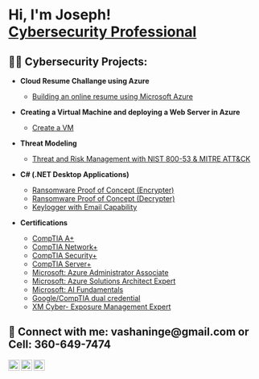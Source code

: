 <h1>Hi, I'm Joseph! <br/><a href="https://github.com/VaShan77"><a href="https://www.linkedin.com/in/josephvinge/">Cybersecurity Professional</a>

<h2>👨‍💻 Cybersecurity Projects:</h2>

- <b>Cloud Resume Challange using Azure</b>
  - [Building an online resume using Microsoft Azure](https://github.com/VaShan77/Cloud-Resume)
- <b>Creating a Virtual Machine and deploying a Web Server in Azure</b>
  - [Create a VM](https://github.com/VaShan77/Created-A-Virtual-Machine) 
- <b>Threat Modeling</b>
  - [Threat and Risk Management with NIST 800-53 & MITRE ATT&CK](https://github.com/center-for-threat-informed-defense/threat-modeling-with-attack)
- <b>C# (.NET Desktop Applications)</b>
  - [Ransomware Proof of Concept (Encrypter)](https://github.com/joshmadakor1/EncrypterPOC)
  - [Ransomware Proof of Concept (Decrypter)](https://github.com/joshmadakor1/DecrypterPOC)
  - [Keylogger with Email Capability](https://github.com/joshmadakor1/Key-Logger-With-Email)

- <b>Certifications</b>
  - [CompTIA A+](https://www.credly.com/badges/9725a467-f1d6-41c7-9d7a-f6d948948d5b/public_url)
  - [CompTIA Network+](https://www.credly.com/badges/157afaa4-280d-4930-8ae3-a028e957ff44/public_url)
  - [CompTIA Security+](https://www.credly.com/badges/cfdb45e3-0d02-4052-9f90-13a7e7f848e9/public_url)
  - [CompTIA Server+](https://www.credly.com/badges/cbef22fb-b444-424b-a118-1fc48d6dab8b/public_url)
  - [Microsoft: Azure Administrator Associate](https://learn.microsoft.com/api/credentials/share/en-us/vashaninge/C0ED86711F7AE08C?sharingId=22D7B897D8697AC5)
  - [Microsoft: Azure Solutions Architect Expert](https://learn.microsoft.com/api/credentials/share/en-us/vashaninge/49187F9D1421E802?sharingId=22D7B897D8697AC5)
  - [Microsoft: AI Fundamentals](https://learn.microsoft.com/api/credentials/share/en-us/vashaninge/8151363639F23CEC?sharingId=22D7B897D8697AC5)
  - [Google/CompTIA dual credential](https://www.credly.com/badges/16846f1d-037f-406a-ab4b-e87cacf0699b/public_url)
  - [XM Cyber- Exposure Management Expert](https://www.credly.com/badges/22da823b-962c-4b08-a1fd-abd9c97021c5/public_url)


<h2> 🤳 Connect with me: vashaninge@gmail.com or Cell: 360-649-7474 </h2>

[<img align="left" alt="vashaninge | Twitter" width="22px" src="https://cdn.jsdelivr.net/npm/simple-icons@v3/icons/twitter.svg" />][twitter]
[<img align="left" alt="vashaninge | LinkedIn" width="22px" src="https://cdn.jsdelivr.net/npm/simple-icons@v3/icons/linkedin.svg" />][linkedin]
[<img align="left" alt="josephvinge | Instagram" width="22px" src="https://cdn.jsdelivr.net/npm/simple-icons@v3/icons/instagram.svg" />][instagram]

[twitter]: https://twitter.com/VaShanInge
[instagram]: https://www.instagram.com/vashaninge/
[linkedin]: https://www.linkedin.com/in/josephvinge/

<!--
**VaShan77/VaShan77** is a ✨ _special_ ✨ repository because its `README.md` (this file) appears on your GitHub profile.

Here are some ideas to get you started:

- 🔭 I’m currently working on ...
- 🌱 I’m currently learning ...
- 👯 I’m looking to collaborate on ...
- 🤔 I’m looking for help with ...
- 💬 Ask me about ...
- 📫 How to reach me: ...
- 😄 Pronouns: ...
- ⚡ Fun fact: ...
-->

